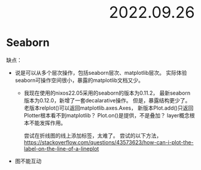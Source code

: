 <div style="text-align:right; font-size:3em;">2022.09.26</div>

# Seaborn

缺点：

* 说是可以从多个层次操作，包括seaborn层次、matplotlib层次。
  实际体验seaborn可操作空间很小，暴露的matplotlib文档又少。

  * 我现在使用的nixos22.05采用的seaborn的版本为0.11.2，
    最新seaborn版本为0.12.0，新增了一套decalarative操作。
    但是，暴露结构更少了。
    老版本relplot()可以返回matplotlib.axes.Axes，
    新版本Plot.add()只返回Plotter根本看不到matplotlib？
    Plot.on()是提供，不是叠加？
    layer概念根本不能发挥作用。

    尝试在折线图的线上添加标签，太难了。
    尝试的以下方法，
    https://stackoverflow.com/questions/43573623/how-can-i-plot-the-label-on-the-line-of-a-lineplot

* 图不能互动

